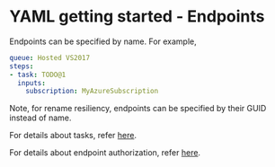 # YAML getting started - Endpoints

Endpoints can be specified by name. For example,

```yaml
queue: Hosted VS2017
steps:
- task: TODO@1
  inputs:
    subscription: MyAzureSubscription
```

Note, for rename resiliency, endpoints can be specified by their GUID instead of name.

For details about tasks, refer [here](tasks.md).

For details about endpoint authorization, refer [here](authz.md).
